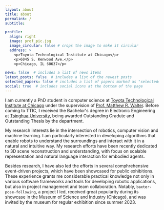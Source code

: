 ```yaml
---
layout: about
title: about
permalink: /
subtitle: 

profile:
  align: right
  image: prof_pic.jpg
  image_circular: false # crops the image to make it circular
  address: >
    <p>Toyota Technological Institute at Chicago</p>
    <p>6045 S. Kenwood Ave.</p>
    <p>Chicago, IL 60637</p>

news: false  # includes a list of news items
latest_posts: false  # includes a list of the newest posts
selected_papers: false # includes a list of papers marked as "selected={true}"
social: true  # includes social icons at the bottom of the page
---
```


I am currently a PhD student in computer science at [Toyota Technological Institute at Chicago](https://www.ttic.edu/) under the supervision of [Prof. Matthew R. Walter](https://home.ttic.edu/~mwalter/). Before coming to TTIC, I received the Bachelor's degree in Electronic Engineering at [Tsinghua University](https://www.tsinghua.edu.cn/en/), being awarded Outstanding Gradute and Outstanding Thesis by the department.

My research interests lie in the intersection of robotics, computer vision and machine learning. I am particularly interested in developing algorithms that enable robots to understand the surroundings and interact with it in a natural and intuitive way. My research efforts have been recently dedicated to 3D scene reconstruction and understanding, with focus on scalable representation and natural language interaction for embodied agents.

Besides research, I have also led the efforts in several comphrehensive event-driven projects, which have been showcased for public exhibitions. These experience grants me considerable practical knowledge not only in various software frameworks and tools for developing robotic applications, but also in project management and team collaboration. Notably, `baxter-pose-following`, a project I led, received great popularity during its showcase in the Museum of Science and Industry (Chicago), and was invited by the museum for regular exhibition since summer 2023.
